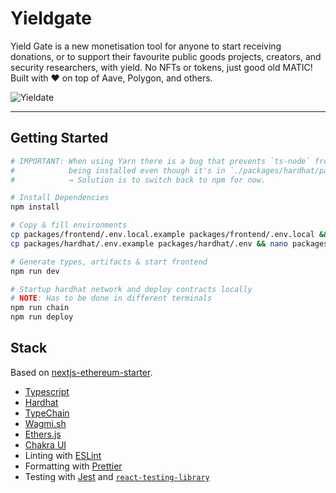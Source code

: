 # Yieldgate

Yield Gate is a new monetisation tool for anyone to start receiving donations, or to support their favourite public goods projects, creators, and security researchers, with yield. No NFTs or tokens, just good old MATIC! Built with ❤️ on top of Aave, Polygon, and others.

![Yieldate](https://i.imgur.com/j316O86.png "Yieldgate")

---

## Getting Started

```bash
# IMPORTANT: When using Yarn there is a bug that prevents `ts-node` from
#            being installed even though it's in `./packages/hardhat/package.json`.
#            → Solution is to switch back to npm for now.

# Install Dependencies
npm install

# Copy & fill environments
cp packages/frontend/.env.local.example packages/frontend/.env.local && nano packages/frontend/.env.local
cp packages/hardhat/.env.example packages/hardhat/.env && nano packages/hardhat/.env

# Generate types, artifacts & start frontend
npm run dev

# Startup hardhat network and deploy contracts locally
# NOTE: Has to be done in different terminals
npm run chain
npm run deploy
```

## Stack 

Based on [nextjs-ethereum-starter](https://github.com/ChangoMan/nextjs-ethereum-starter).
- [Typescript](https://www.typescriptlang.org/)
- [Hardhat](https://hardhat.org/)
- [TypeChain](https://github.com/ethereum-ts/TypeChain)
- [Wagmi.sh](https://wagmi.sh/)
- [Ethers.js](https://docs.ethers.io/v5/)
- [Chakra UI](https://chakra-ui.com/)
- Linting with [ESLint](https://eslint.org/)
- Formatting with [Prettier](https://prettier.io/)
- Testing with [Jest](https://jestjs.io/) and [`react-testing-library`](https://testing-library.com/docs/react-testing-library/intro)